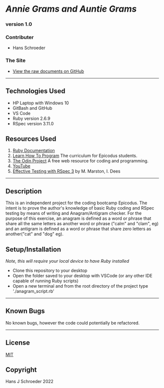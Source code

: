 # _Annie Grams and Auntie Grams_
### version 1.0

### Contributer
* Hans Schroeder

### The Site
* [View the raw documents on GitHub](https://github.com/hajschroeder/anagrams)
---

## Technologies Used
* HP Laptop with Windows 10
* GitBash and GitHub
* VS Code
* Ruby version 2.6.9
* RSpec version 3.11.0

## Resources Used
1. [Ruby Documentation](https://ruby-doc.org/) 
1. [Learn How To Program](https://learnhowtoprogram.com) The curriculum for Epicodus students.
1. [The Odin Project](https://theodinproject.com) A free web resource for coding and programming.
1. [YouTube](www.youtube.com)
1. [Effective Testing with RSpec 3](https://pragprog.com/titles/rspec3/effective-testing-with-rspec-3/) by M. Marston, I. Dees

---

## Description

This is an independent project for the coding bootcamp Epicodus. The intent is to prove the author's knowledge of basic Ruby coding and RSpec testing by means of writing and Anagram/Antigram checker. For the purpose of this exercise, an anagram is defined as a word or phrase that share all the same letters as another word or phrase ("calm" and "clam", eg) and an antigram is defined as a word or phrase that share zero letters as another("cat" and "dog" eg). 

## Setup/Installation
_Note, this will require your local device to have Ruby installed_
* Clone this repository to your desktop
* Open the folder saved to your desktop with VSCode (or any other IDE capable of running Ruby scripts)
* Open a new terminal and from the root directory of the project type './anagram_script.rb'
___

## Known Bugs
No known bugs, however the code could potentially be refactored. 

---

## License 
[MIT](https://choosealicense.com/licenses/mit/)

## Copyright
Hans J Schroeder 2022
